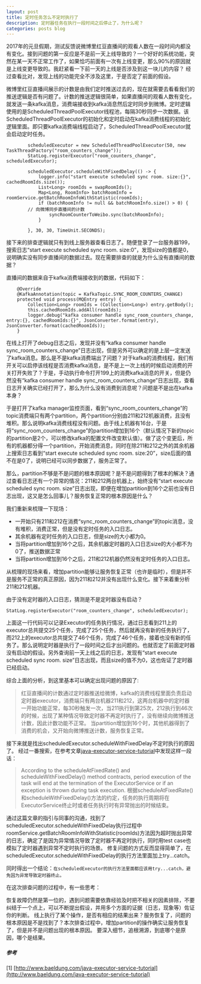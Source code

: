 ```yaml
---
layout: post
title: 定时任务怎么不定时执行了
description: 定时器任务在执行一段时间之后停止了，为什么呢？
categories: posts blog
---
```


2017年的元旦假期，测试反馈说微博里红豆直播间的观看人数在一段时间内都没有变化。接到问题的第一反应是不是前一天上线导致的？一个好好的系统功能，突然在某一天不正常工作了，如果恰巧前面有一次有上线变更，那么90%的原因就是上线变更导致的。我赶紧看一下前一天的上线是否涉及到这一块儿的内容？<!-- more --> 经过查看比对，发现上线的功能完全不涉及这里，于是否定了前面的假设。

微博里红豆直播间展示的计数是由我们定时推送过去的，现在就需要去看看我们的推送逻辑是否有问题了。计数的推送逻辑很简单，如果直播间的观看人数有变化，就发送一条kafka消息，消费端接收到kafka消息然后定时同步到微博。定时逻辑使用的是ScheduledThreadPoolExecutor线程池，每隔30秒同步一次数据。该ScheduledThreadPoolExecutor的初始化和定时启动在kafka消费线程的初始化逻辑里面。即只要kafka消费端线程启动了，ScheduledThreadPoolExecutor就会启动定时任务。

```
        scheduledExecutor = new ScheduledThreadPoolExecutor(50, new TaskThreadFactory("room_counters_change"));
        StatLog.registerExecutor("room_counters_change", scheduledExecutor);

        scheduledExecutor.scheduleWithFixedDelay(() -> {
            logger.info("start execute scheduled sync room. size:{}", cachedRoomIds.size());
            List<Long> roomIds = swapRoomIds();
            Map<Long, RoomInfo> batchRoomInfo = roomService.getBatchRoomInfoWithStatistic(roomIds);
            if (batchRoomInfo != null && batchRoomInfo.size() > 0) {
		// 向微博同步直播间的计数
                syncRoomCounterToWeibo.sync(batchRoomInfo);
            }

        }, 30, 30, TimeUnit.SECONDS);
```

接下来的排查逻辑就只有到线上服务器查看日志了。随便登录了一台服务器199，搜索日志“start execute scheduled sync room. size:0”，发现size的值都是0，说明确实没有同步直播间的数据过去。现在需要排查的就是为什么没有直播间的数据？

直播间的数据来自于kafka消费端接收到的数据，代码如下：

```
    @Override
    @KafkaAnnotation(topic = KafkaTopic.SYNC_ROOM_COUNTERS_CHANGE)
    protected void process(MQEntry entry) {
        Collection<Long> roomIds = (Collection<Long>) entry.getBody();
        this.cachedRoomIds.addAll(roomIds);
        logger.debug("kafka consumer handle sync_room_counters_change, entry:{}, cachedRoomIds:{}", JsonConverter.format(entry), JsonConverter.format(cachedRoomIds));
    }
```

在线上打开了debug日志之后，发现并没有“kafka consumer handle sync_room_counters_change”日志出现，但是另外可以确定的是上层一定发送了kafka消息。那么是不是kafka消费端出了问题？对于kafka的消费线程，我们有开关可以启停该线程是否消费kafka消息，是不是上一次上线的时候启动消费的开关打开失败了？于是，手动执行命令打开199上的消费kafka消息的开关，但是仍然没有“kafka consumer handle sync_room_counters_change”日志出现，查看日志开关确实已经打开了，那么为什么没有消费到消息呢？问题是不是出在kafka本身？

于是打开了kafka manager监控页面，看到“sync_room_counters_change”的topic消费端只有两个partition，两个partition分别由211和212机器消费，且没有堆积。那么说明kafka消费线程没有问题。由于线上机器有16台，于是将“sync_room_counters_change”的partition增加到16个（默认情况下新的topic的partition是2个，可以修改kafka的配置文件改变默认值）。做了这个变更后，所有的机器都分得一个partition，开始消费消息，同时在除211和212之外的其余机器上搜索日志看到“start execute scheduled sync room. size:20”，size后面的值不在是0了，说明已经可以同步数据了，服务正常了。

那么，partition不够是不是问题的根本原因呢？是不是问题得到了根本的解决？通过查看日志还有一个异常的情况：211和212两台机器上，始终没有“start execute scheduled sync room. size”日志出现，即便在增加partition到16个之前也没有日志出现，这又是怎么回事儿？服务恢复正常的根本原因是什么？

我们重新来梳理一下现场：

+ 一开始只有211和212在消费“sync_room_counters_change”的topic消息，没有堆积，消费正常，但是没有定时任务的入口日志。
+ 其余机器有定时任务的入口日志，但是size的大小都为0。
+ 当将partition增加到16个之后，其余机器定时器的入口日志size的大小都不为0了，推送数据正常
+ 当将partition增加到16个之后，211和212机器仍然没有定时任务的入口日志。

从梳理的现场来看，增加partition能够让服务恢复正常（也许是临时），但是并不是服务不正常的真正原因，因为211和212并没有出现什么变化。接下来着重分析211和212机器。

由于没有定时器的入口日志，猜测是不是定时器没有启动？

```
StatLog.registerExecutor("room_counters_change", scheduledExecutor);
```

上面这一行代码可以记录Executor的任务执行情况，通过日志看到211上的executor总共提交25个任务，完成了25个任务，然后就再没有新的任务执行了，而212上的executor总共提交了46个任务，完成了46个任务，接着也没有新的任务了。那么说明定时器是执行了一段时间之后才出问题的。也就否定了前面定时器没有启动的假设。另外查询前一天上线之后的日志，发现有“start execute scheduled sync room. size”日志出现，而且size的值不为0，这也佐证了定时器已经启动。

综合上面的分析，到这里基本可以确定出现问题的原因了:

> 红豆直播间的计数通过定时器推送给微博，kafka的消费线程里面负责启动定时器executor，消费端只有两台机器211和212，这两台机器中的定时器一开始功能正常，每30秒触发一次，当211执行到第25次，212执行到46次的时候，出现了某种情况导致定时器不再定时执行了，没有继续向微博推送计数，因此计数功能不正常。
当partition增加到16个时，其他机器得到了消费的机会，又开始向微博推送计数，服务恢复正常。

接下来就是找出scheduledExecutor.scheduleWithFixedDelay不定时执行的原因了。
经过一番搜索，在参考文章[java-executor-service-tutorial](http://www.baeldung.com/java-executor-service-tutorial)中发现这样一段话：
> According to the scheduleAtFixedRate() and scheduleWithFixedDelay() method contracts, period execution of the task will end at the termination of the ExecutorService or if an exception is thrown during task execution.
根据scheduleAtFixedRate()和scheduleWithFixedDelay()方法的约定，任务的执行周期将在ExecutorService终止时或者任务执行时有异常抛出的时候结束。

通过这篇文章的指引与同事的沟通，找到了scheduledExecutor.scheduleWithFixedDelay执行过程中roomService.getBatchRoomInfoWithStatistic(roomIds)方法因为超时抛出异常的日志，确定了是因为异常情况导致了定时器不再定时执行，同时用test case也模拟了定时器遇到异常不定时执行的场景。
修复问题的方式反而显得简单了，在scheduledExecutor.scheduleWithFixedDelay的执行方法里面加上try...catch。

同时得出一个结论：`在scheduledExecutor的执行方法里面都应该用try...catch，避免因为异常导致定时器终止。`

在这次排查问题的过程中，有一些思考：

恢复故障仍然是第一位的，遇到问题需要依靠经验及时把不相关的因素排除，不要纠结于一个点上，可以不断提出假设，并用多个方面的证据（日志，现象等）佐证你的判断。
线上执行了某个操作，是否有相应的结果出来？服务恢复了，问题的根本原因是不是找到了？本次排查过程中，增加partition的操作确实让服务恢复了，但是并不是问题出现的根本原因。
要深入细节，追根溯源，到底哪个是原因，哪个是结果。


##### 参考
[1] [http://www.baeldung.com/java-executor-service-tutorial](http://www.baeldung.com/java-executor-service-tutorial)


